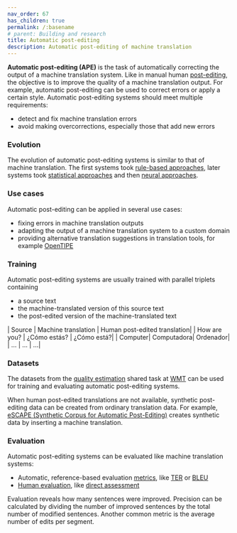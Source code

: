 ```yaml
---
nav_order: 67
has_children: true
permalink: /:basename
# parent: Building and research
title: Automatic post-editing
description: Automatic post-editing of machine translation
---
```


**Automatic post-editing (APE)** is the task of automatically correcting the output of a machine translation system. Like in manual human [post-editing](/post-editing), the objective is to improve the quality of a machine translation output. For example, automatic post-editing can be used to correct errors or apply a certain style.
Automatic post-editing systems should meet multiple requirements:
- detect and fix machine translation errors
- avoid making overcorrections, especially those that add new errors


### Evolution
The evolution of automatic post-editing systems is similar to that of machine translation. The first systems took [rule-based approaches](/rule-based-machine-translation), later systems took [statistical approaches](/statistical-machine-translation) and then [neural approaches](/neural-machine-translation).


### Use cases
Automatic post-editing can be applied in several use cases:
- fixing errors in machine translation outputs
- adapting the output of a machine translation system to a custom domain
- providing alternative translation suggestions in translation tools, for example [OpenTIPE](https://aclanthology.org/2023.acl-demo.19.pdf)


### Training
Automatic post-editing systems are usually trained with parallel triplets containing
- a source text
- the machine-translated version of this source text
- the post-edited version of the machine-translated text

| Source | Machine translation | Human post-edited translation|
| How are you?	| ¿Cómo estás?	| ¿Cómo está?|
| Computer| Computadora| Ordenador|
| … | … | …|


### Datasets
The datasets from the [quality estimation](/quality-estimation) shared task at [WMT](/wmt) can be used for training and evaluating automatic post-editing systems.

When human post-edited translations are not available, synthetic post-editing data can be created from ordinary translation data. For example, [eSCAPE (Synthetic Corpus for Automatic Post-Editing)]( https://aclanthology.org/L18-1004.pdf) creates synthetic data by inserting a machine translation.


### Evaluation
Automatic post-editing systems can be evaluated like machine translation systems:

-	Automatic, reference-based evaluation [metrics](/metrics), like [TER](/ter) or [BLEU](/bleu)
-	[Human evaluation](/human-evaluation-metrics), like [direct assessment](/human-evaluation-metrics#direct-assessment)

Evaluation reveals how many sentences were improved. Precision can be calculated by dividing the number of improved sentences by the total number of modified sentences. Another common metric is the average number of edits per segment.

